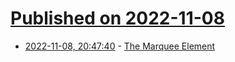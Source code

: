# [Published on 2022-11-08](index.md)

* [2022-11-08, 20:47:40](https://news.ycombinator.com/item?id=33524088) - [The Marquee Element](https://developer.mozilla.org/en-US/docs/Web/HTML/Element/marquee)
